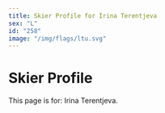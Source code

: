 ```yaml
---
title: Skier Profile for Irina Terentjeva
sex: "L"
id: "258"
image: "/img/flags/ltu.svg" 
---
```


# Skier Profile

This page is for: Irina Terentjeva.
    
